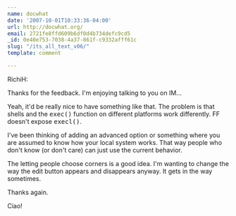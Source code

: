 ```yaml
---
name: docwhat
date: '2007-10-01T10:33:36-04:00'
url: http://docwhat.org/
email: 2721fe8ffd609b6df0d4b734defc9cd5
_id: 0e40e753-7038-4a37-861f-c9332afff61c
slug: "/its_all_text_v06/"
template: comment

---
```


RichiH:

Thanks for the feedback.  I'm enjoying talking to you on IM...

Yeah, it'd be really nice to have something like that.  The problem is that shells and the <tt>exec()</tt> function on different platforms work differently.  FF doesn't expose <tt>execl()</tt>.

I've been thinking of adding an advanced option or something where you are assumed to know how your local system works.  That way people who don't know (or don't care) can just use the current behavior.

The letting people choose corners is a good idea.  I'm wanting to change the way the edit button appears and disappears anyway.  It gets in the way sometimes.

Thanks again.

Ciao!
